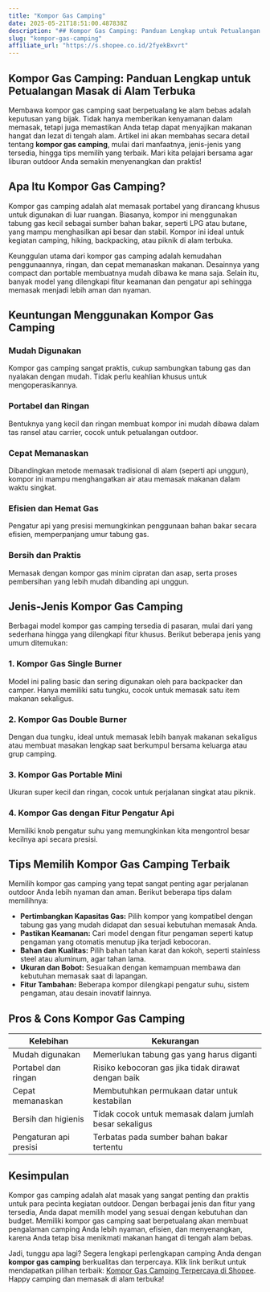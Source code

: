 ```yaml
---
title: "Kompor Gas Camping"
date: 2025-05-21T18:51:00.487838Z
description: "## Kompor Gas Camping: Panduan Lengkap untuk Petualangan Masak di Alam Terbuka..."
slug: "kompor-gas-camping"
affiliate_url: "https://s.shopee.co.id/2fyekBxvrt"
---
```

## Kompor Gas Camping: Panduan Lengkap untuk Petualangan Masak di Alam Terbuka

Membawa kompor gas camping saat berpetualang ke alam bebas adalah keputusan yang bijak. Tidak hanya memberikan kenyamanan dalam memasak, tetapi juga memastikan Anda tetap dapat menyajikan makanan hangat dan lezat di tengah alam. Artikel ini akan membahas secara detail tentang **kompor gas camping**, mulai dari manfaatnya, jenis-jenis yang tersedia, hingga tips memilih yang terbaik. Mari kita pelajari bersama agar liburan outdoor Anda semakin menyenangkan dan praktis!

## Apa Itu Kompor Gas Camping?

Kompor gas camping adalah alat memasak portabel yang dirancang khusus untuk digunakan di luar ruangan. Biasanya, kompor ini menggunakan tabung gas kecil sebagai sumber bahan bakar, seperti LPG atau butane, yang mampu menghasilkan api besar dan stabil. Kompor ini ideal untuk kegiatan camping, hiking, backpacking, atau piknik di alam terbuka.

Keunggulan utama dari kompor gas camping adalah kemudahan penggunaannya, ringan, dan cepat memanaskan makanan. Desainnya yang compact dan portable membuatnya mudah dibawa ke mana saja. Selain itu, banyak model yang dilengkapi fitur keamanan dan pengatur api sehingga memasak menjadi lebih aman dan nyaman.

## Keuntungan Menggunakan Kompor Gas Camping

### Mudah Digunakan
Kompor gas camping sangat praktis, cukup sambungkan tabung gas dan nyalakan dengan mudah. Tidak perlu keahlian khusus untuk mengoperasikannya.

### Portabel dan Ringan
Bentuknya yang kecil dan ringan membuat kompor ini mudah dibawa dalam tas ransel atau carrier, cocok untuk petualangan outdoor.

### Cepat Memanaskan
Dibandingkan metode memasak tradisional di alam (seperti api unggun), kompor ini mampu menghangatkan air atau memasak makanan dalam waktu singkat.

### Efisien dan Hemat Gas
Pengatur api yang presisi memungkinkan penggunaan bahan bakar secara efisien, memperpanjang umur tabung gas.

### Bersih dan Praktis
Memasak dengan kompor gas minim cipratan dan asap, serta proses pembersihan yang lebih mudah dibanding api unggun.

## Jenis-Jenis Kompor Gas Camping

Berbagai model kompor gas camping tersedia di pasaran, mulai dari yang sederhana hingga yang dilengkapi fitur khusus. Berikut beberapa jenis yang umum ditemukan:

### 1. Kompor Gas Single Burner
Model ini paling basic dan sering digunakan oleh para backpacker dan camper. Hanya memiliki satu tungku, cocok untuk memasak satu item makanan sekaligus.

### 2. Kompor Gas Double Burner
Dengan dua tungku, ideal untuk memasak lebih banyak makanan sekaligus atau membuat masakan lengkap saat berkumpul bersama keluarga atau grup camping.

### 3. Kompor Gas Portable Mini
Ukuran super kecil dan ringan, cocok untuk perjalanan singkat atau piknik.

### 4. Kompor Gas dengan Fitur Pengatur Api
Memiliki knob pengatur suhu yang memungkinkan kita mengontrol besar kecilnya api secara presisi.

## Tips Memilih Kompor Gas Camping Terbaik

Memilih kompor gas camping yang tepat sangat penting agar perjalanan outdoor Anda lebih nyaman dan aman. Berikut beberapa tips dalam memilihnya:

- **Pertimbangkan Kapasitas Gas:** Pilih kompor yang kompatibel dengan tabung gas yang mudah didapat dan sesuai kebutuhan memasak Anda.
- **Pastikan Keamanan:** Cari model dengan fitur pengaman seperti katup pengaman yang otomatis menutup jika terjadi kebocoran.
- **Bahan dan Kualitas:** Pilih bahan tahan karat dan kokoh, seperti stainless steel atau aluminum, agar tahan lama.
- **Ukuran dan Bobot:** Sesuaikan dengan kemampuan membawa dan kebutuhan memasak saat di lapangan.
- **Fitur Tambahan:** Beberapa kompor dilengkapi pengatur suhu, sistem pengaman, atau desain inovatif lainnya.

## Pros & Cons Kompor Gas Camping

| Kelebihan | Kekurangan |
| --- | --- |
| Mudah digunakan | Memerlukan tabung gas yang harus diganti | 
| Portabel dan ringan | Risiko kebocoran gas jika tidak dirawat dengan baik | 
| Cepat memanaskan | Membutuhkan permukaan datar untuk kestabilan | 
| Bersih dan higienis | Tidak cocok untuk memasak dalam jumlah besar sekaligus | 
| Pengaturan api presisi | Terbatas pada sumber bahan bakar tertentu | 

## Kesimpulan

Kompor gas camping adalah alat masak yang sangat penting dan praktis untuk para pecinta kegiatan outdoor. Dengan berbagai jenis dan fitur yang tersedia, Anda dapat memilih model yang sesuai dengan kebutuhan dan budget. Memiliki kompor gas camping saat berpetualang akan membuat pengalaman camping Anda lebih nyaman, efisien, dan menyenangkan, karena Anda tetap bisa menikmati makanan hangat di tengah alam bebas.

Jadi, tunggu apa lagi? Segera lengkapi perlengkapan camping Anda dengan **kompor gas camping** berkualitas dan terpercaya. Klik link berikut untuk mendapatkan pilihan terbaik: [Kompor Gas Camping Terpercaya di Shopee](https://s.shopee.co.id/2fyekBxvrt). Happy camping dan memasak di alam terbuka!